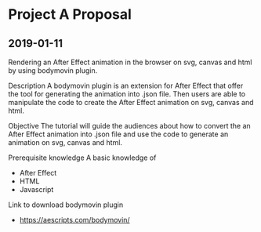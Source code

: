 # Project A Proposal
## 2019-01-11
Rendering an After Effect animation in the browser on svg, canvas and html by using bodymovin plugin.

Description 
	A bodymovin plugin is an extension for After Effect that offer the tool for generating the animation into .json file. Then users are able to manipulate the code to create the After Effect animation on svg, canvas and html.
	
Objective
	The tutorial will guide the audiences about how to convert the an After Effect animation into .json file and use the code to generate an animation on svg, canvas and html.
	
Prerequisite knowledge
A basic knowledge of 
	<ul>
		<li>After Effect</li>
		<li>HTML</li>
		<li>Javascript</li>
	</ul>  

Link to download bodymovin plugin
	<ul>
		<li>https://aescripts.com/bodymovin/</li>
	</ul>
